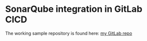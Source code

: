 # SonarQube integration in GitLab CICD

The working sample repository is found here: [my GitLab repo](https://gitlab.com/kyleyap/sonarqube_cicd_gitlab)


